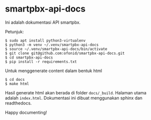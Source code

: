 # smartpbx-api-docs

Ini adalah dokumentasi API smartpbx.

Petunjuk:

```shell
$ sudo apt install python3-virtualenv
$ python3 -m venv ~/.venv/smartpbx-api-docs
$ source ~/.venv/smartpbx-api-docs/bin/activate
$ git clone git@github.com:ofonid/smartpbx-api-docs.git
$ cd smartpbx-api-docs
$ pip install -r requirements.txt
```

Untuk menggenerate content dalam bentuk html

```shell
$ cd docs
$ make html
```

Hasil generate html akan berada di folder `docs/_build`. Halaman utama adalah `index.html`. Dokumentasi ini dibuat menggunakan sphinx dan readthedocs.

Happy documenting!
